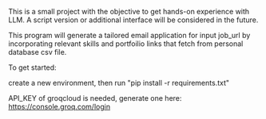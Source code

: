 This is a small project with the objective to get hands-on experience with LLM.
A script version or additional interface will be considered in the future. 

This program will generate a tailored email application for input job_url by incorporating relevant skills and portfoilio links that fetch from personal database csv file.

To get started: 

create a new environment, then
run "pip install -r requirements.txt"


API_KEY of groqcloud is needed, generate one here: https://console.groq.com/login
